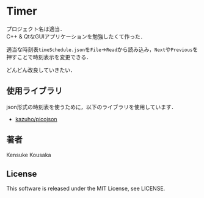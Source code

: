 Timer
=====
プロジェクト名は適当．  
C++ & QtなGUIアプリケーションを勉強したくて作った．  
  
適当な時刻表`timeSchedule.json`を`File`→`Read`から読み込み，`Next`や`Previous`を押すことで時刻表示を変更できる．  

どんどん改良していきたい．

使用ライブラリ
-----
json形式の時刻表を使うために，以下のライブラリを使用しています．

 - [kazuho/picojson](https://github.com/kazuho/picojson)

著者
-----
Kensuke Kousaka

License
-----
This software is released under the MIT License, see LICENSE.
